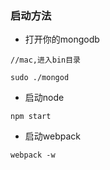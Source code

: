 ### 启动方法

- 打开你的mongodb
```
//mac,进入bin目录

sudo ./mongod

```
- 启动node
```
npm start

```
- 启动webpack

```
webpack -w

```
